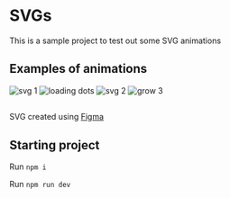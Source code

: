 # SVGs

This is a sample project to test out some SVG animations


## Examples of animations 
![svg 1](https://user-images.githubusercontent.com/13380603/183257739-bf674bc7-c1e0-4ae3-8066-733c777e3fac.gif)
![loading dots](https://user-images.githubusercontent.com/13380603/183263261-b20b1ea7-7608-4517-9346-f2c1b0782ad2.gif)
![svg 2](https://user-images.githubusercontent.com/13380603/183257741-e5e2001f-82a0-4838-ac41-3414e8215229.gif)
![grow 3 ](https://user-images.githubusercontent.com/13380603/183257733-afa1df18-7c25-4eb6-97b9-2e1143e89add.gif)


##

SVG created using [Figma](www.figma.com/)




## Starting project


Run `npm i` 

Run `npm run dev` 


